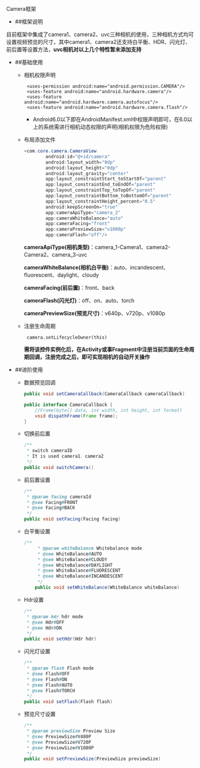 Camera框架

* ##框架说明

​	目前框架中集成了camera1、camera2、uvc三种相机的使用，三种相机方式均可设置视频预览的尺寸，其中camera1、camera2还支持白平衡、HDR、闪光灯、前后置等设置方法，**uvc相机对以上几个特性暂未添加支持**

* ##基础使用

  * 相机权限声明

    ```
     <uses-permission android:name="android.permission.CAMERA"/>
     <uses-feature android:name="android.hardware.camera"/>
     <uses-feature android:name="android.hardware.camera.autofocus"/>
     <uses-feature android:name="android.hardware.camera.flash"/>

    ```

    - Android6.0以下即在AndroidManifest.xml中权限声明即可，在6.0以上的系统需进行相机动态权限的声明(相机权限为危险权限)

  * 布局添加文件

    ```java
    <com.core.camera.CameraView
            android:id="@+id/camera"
            android:layout_width="0dp"
            android:layout_height="0dp"
            android:layout_gravity="center"
            app:layout_constraintStart_toStartOf="parent"
            app:layout_constraintEnd_toEndOf="parent"
            app:layout_constraintTop_toTopOf="parent"
            app:layout_constraintBottom_toBottomOf="parent"
            app:layout_constraintHeight_percent="0.5"
            android:keepScreenOn="true"
            app:cameraApiType="camera_2"
            app:cameraWhiteBalance="auto"
            app:cameraFacing="front"
            app:cameraPreviewSize="v1080p"
            app:cameraFlash="off"/>
    ```

    **cameraApiType(相机类型)**：camera_1-Camera1、camera2-Camera2、camera_3-uvc

    **cameraWhiteBalance(相机白平衡)**：auto、incandescent、fluorescent、daylight、cloudy

    **cameraFacing(前后置)**：front、back

    **cameraFlash(闪光灯)**：off、on、auto、torch

    **cameraPreviewSize(预览尺寸)**：v640p、v720p、v1080p


  * 注册生命周期

    ` camera.setLifecycleOwner(this)`

    **需将该控件实例化后，在Activity或事Fragment中注册当前页面的生命周期回调，注册完成之后，即可实现相机的自动开关操作**

* ##进阶使用

  * 数据预览回调

    ```java
    public void setCameraCallback(CameraCallback cameraCallback)
    ```

    ```Java
    public interface CameraCallback {
      	//Frame(byte[] data, int width, int height, int format)
        void dispathFrame(Frame frame);
    }
    ```

  * 切换前后置

    ```Java
    /**
     * switch cameraID
     * It is used camera1、camera2
     */
    public void switchCamera()
    ```

  * 前后置设置

    ```java
    /**
     * @param facing cameraId
     * @see Facing#FRONT
     * @see Facing#BACK
     */
    public void setFacing(Facing facing)
    ```

  * 白平衡设置

    ```java
    /**
         * @param whiteBalance Whitebalance mode
         * @see WhiteBalance#AUTO
         * @see WhiteBalance#CLOUDY
         * @see WhiteBalance#DAYLIGHT
         * @see WhiteBalance#FLUORESCENT
         * @see WhiteBalance#INCANDESCENT
         */
        public void setWhiteBalance(WhiteBalance whiteBalance)
    ```

  * Hdr设置

    ```java
    /**
     * @param hdr hdr mode
     * @see Hdr#OFF
     * @see Hdr#ON
     */
    public void setHdr(Hdr hdr)
    ```

  * 闪光灯设置

    ```java
    /**
     * @param flash Flash mode
     * @see Flash#OFF
     * @see Flash#ON
     * @see Flash#AUTO
     * @see Flash#TORCH
     */
    public void setFlash(Flash flash)
    ```

  * 预览尺寸设置

    ```java
    /**
     * @param previewSize Preview Size
     * @see PreviewSize#V480P
     * @see PreviewSize#V720P
     * @see PreviewSize#V1080P
     */
    public void setPreviewSize(PreviewSize previewSize)
    ```